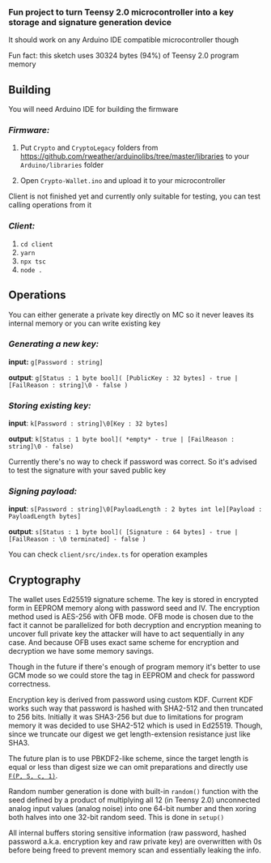 ### Fun project to turn Teensy 2.0 microcontroller into a key storage and signature generation device

It should work on any Arduino IDE compatible microcontroller though

Fun fact: this sketch uses 30324 bytes (94%) of Teensy 2.0 program memory

## Building

You will need Arduino IDE for building the firmware

### _Firmware:_

1. Put `Crypto` and `CryptoLegacy` folders from https://github.com/rweather/arduinolibs/tree/master/libraries to your `Arduino/libraries` folder

2. Open `Crypto-Wallet.ino` and upload it to your microcontroller

Client is not finished yet and currently only suitable for testing, you can test calling operations from it

### _Client:_

1. `cd client`
2. `yarn`
3. `npx tsc`
4. `node .`

## Operations

You can either generate a private key directly on MC so it never leaves its internal memory or you can write existing key

### _Generating a new key:_

**input:** `g[Password : string]`

**output**: `g[Status : 1 byte bool]( [PublicKey : 32 bytes] - true | [FailReason : string]\0 - false )`

### _Storing existing key:_

**input**: `k[Password : string]\0[Key : 32 bytes]`

**output**: `k[Status : 1 byte bool]( *empty* - true | [FailReason : string]\0 - false)`

Currently there's no way to check if password was correct. So it's advised to test the signature with your saved public key

### _Signing payload:_

**input**: `s[Password : string]\0[PayloadLength : 2 bytes int le][Payload : PayloadLength bytes]`

**output**: `s[Status : 1 byte bool]( [Signature : 64 bytes] - true | [FailReason : \0 terminated] - false )`

You can check `client/src/index.ts` for operation examples

## Cryptography

The wallet uses Ed25519 signature scheme. The key is stored in encrypted form in EEPROM memory along with password seed and IV. The encryption method used is AES-256 with OFB mode. OFB mode is chosen due to the fact it cannot be parallelized for both decryption and encryption meaning to uncover full private key the attacker will have to act sequentially in any case. And because OFB uses exact same scheme for encryption and decryption we have some memory savings.

Though in the future if there's enough of program memory it's better to use GCM mode so we could store the tag in EEPROM and check for password correctness.

Encryption key is derived from password using custom KDF. Current KDF works such way that password is hashed with SHA2-512 and then truncated to 256 bits. Initially it was SHA3-256 but due to limitations for program memory it was decided to use SHA2-512 which is used in Ed25519. Though, since we truncate our digest we get length-extension resistance just like SHA3.

The future plan is to use PBKDF2-like scheme, since the target length is equal or less than digest size we can omit preparations and directly use [`F(P, S, c, 1)`](https://datatracker.ietf.org/doc/html/rfc2898#page-11).

Random number generation is done with built-in `random()` function with the seed defined by a product of multiplying all 12 (in Teensy 2.0) unconnected analog input values (analog noise) into one 64-bit number and then xoring both halves into one 32-bit random seed. This is done in `setup()`

All internal buffers storing sensitive information (raw password, hashed password a.k.a. encryption key and raw private key) are overwritten with 0s before being freed to prevent memory scan and essentially leaking the info.
